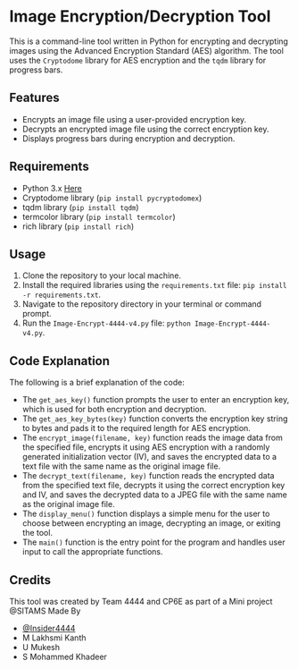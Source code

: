 # Image Encryption/Decryption Tool

This is a command-line tool written in Python for encrypting and decrypting images using the Advanced Encryption Standard (AES) algorithm. The tool uses the `Cryptodome` library for AES encryption and the `tqdm` library for progress bars.

## Features

- Encrypts an image file using a user-provided encryption key.
- Decrypts an encrypted image file using the correct encryption key.
- Displays progress bars during encryption and decryption.

## Requirements

- Python 3.x [Here](https://www.python.org/downloads/)
- Cryptodome library (`pip install pycryptodomex`)
- tqdm library (`pip install tqdm`)
- termcolor library (`pip install termcolor`)
- rich library (`pip install rich`)

## Usage

1. Clone the repository to your local machine.
2. Install the required libraries using the `requirements.txt` file: `pip install -r requirements.txt`.
3. Navigate to the repository directory in your terminal or command prompt.
4. Run the `Image-Encrypt-4444-v4.py` file: `python Image-Encrypt-4444-v4.py`.

## Code Explanation

The following is a brief explanation of the code:

- The `get_aes_key()` function prompts the user to enter an encryption key, which is used for both encryption and decryption.
- The `get_aes_key_bytes(key)` function converts the encryption key string to bytes and pads it to the required length for AES encryption.
- The `encrypt_image(filename, key)` function reads the image data from the specified file, encrypts it using AES encryption with a randomly generated initialization vector (IV), and saves the encrypted data to a text file with the same name as the original image file.
- The `decrypt_text(filename, key)` function reads the encrypted data from the specified text file, decrypts it using the correct encryption key and IV, and saves the decrypted data to a JPEG file with the same name as the original image file.
- The `display_menu()` function displays a simple menu for the user to choose between encrypting an image, decrypting an image, or exiting the tool.
- The `main()` function is the entry point for the program and handles user input to call the appropriate functions.

## Credits

This tool was created by Team 4444 and CP6E as part of a Mini project @SITAMS
Made By
- [@Insider4444](https://www.github.com/Insider4444)
- M Lakhsmi Kanth
- U Mukesh
- S Mohammed Khadeer

